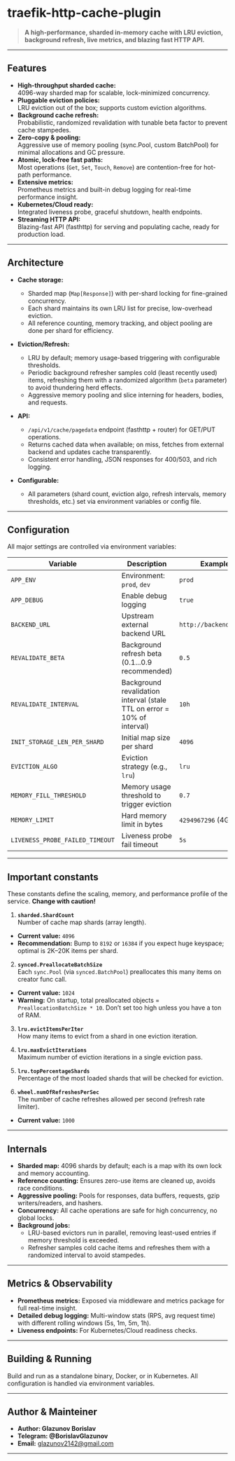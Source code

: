 # traefik-http-cache-plugin

> **A high-performance, sharded in-memory cache with LRU eviction, background refresh, live metrics, and blazing fast HTTP API.**

---

## Features

- **High-throughput sharded cache:**  
  4096-way sharded map for scalable, lock-minimized concurrency.
- **Pluggable eviction policies:**  
  LRU eviction out of the box; supports custom eviction algorithms.
- **Background cache refresh:**  
  Probabilistic, randomized revalidation with tunable beta factor to prevent cache stampedes.
- **Zero-copy & pooling:**  
  Aggressive use of memory pooling (sync.Pool, custom BatchPool) for minimal allocations and GC pressure.
- **Atomic, lock-free fast paths:**  
  Most operations (`Get`, `Set`, `Touch`, `Remove`) are contention-free for hot-path performance.
- **Extensive metrics:**  
  Prometheus metrics and built-in debug logging for real-time performance insight.
- **Kubernetes/Cloud ready:**  
  Integrated liveness probe, graceful shutdown, health endpoints.
- **Streaming HTTP API:**  
  Blazing-fast API (fasthttp) for serving and populating cache, ready for production load.

---

## Architecture

- **Cache storage:**
  - Sharded map (`Map[Response]`) with per-shard locking for fine-grained concurrency.
  - Each shard maintains its own LRU list for precise, low-overhead eviction.
  - All reference counting, memory tracking, and object pooling are done per shard for efficiency.

- **Eviction/Refresh:**
  - LRU by default; memory usage-based triggering with configurable thresholds.
  - Periodic background refresher samples cold (least recently used) items, refreshing them with a randomized algorithm (`beta` parameter) to avoid thundering herd effects.
  - Aggressive memory pooling and slice interning for headers, bodies, and requests.

- **API:**
  - `/api/v1/cache/pagedata` endpoint (fasthttp + router) for GET/PUT operations.
  - Returns cached data when available; on miss, fetches from external backend and updates cache transparently.
  - Consistent error handling, JSON responses for 400/503, and rich logging.

- **Configurable:**
  - All parameters (shard count, eviction algo, refresh intervals, memory thresholds, etc.) set via environment variables or config file.

---

## Configuration

All major settings are controlled via environment variables:

| Variable                        | Description                                                             | Example                |
|---------------------------------|-------------------------------------------------------------------------|------------------------|
| `APP_ENV`                       | Environment: `prod`, `dev`                                              | `prod`                 |
| `APP_DEBUG`                     | Enable debug logging                                                    | `true`                 |
| `BACKEND_URL`                   | Upstream external backend URL                                           | `http://backend:8080/` |
| `REVALIDATE_BETA`               | Background refresh beta (0.1...0.9 recommended)                         | `0.5`                  |
| `REVALIDATE_INTERVAL`           | Background revalidation interval (stale TTL on error = 10% of interval) | `10h`                  |
| `INIT_STORAGE_LEN_PER_SHARD`    | Initial map size per shard                                              | `4096`                 |
| `EVICTION_ALGO`                 | Eviction strategy (e.g., `lru`)                                         | `lru`                  |
| `MEMORY_FILL_THRESHOLD`         | Memory usage threshold to trigger eviction                              | `0.7`                  |
| `MEMORY_LIMIT`                  | Hard memory limit in bytes                                              | `4294967296` (4GB)     |
| `LIVENESS_PROBE_FAILED_TIMEOUT` | Liveness probe fail timeout                                             | `5s`                   |

---

## Important constants

These constants define the scaling, memory, and performance profile of the service. **Change with caution!**

1. **`sharded.ShardCount`**  
   Number of cache map shards (array length).
  - **Current value:** `4096`
  - **Recommendation:** Bump to `8192` or `16384` if you expect huge keyspace; optimal is 2K–20K items per shard.

2. **`synced.PreallocateBatchSize`**  
   Each `sync.Pool` (via `synced.BatchPool`) preallocates this many items on creator func call.
  - **Current value:** `1024`
  - **Warning:** On startup, total preallocated objects = `PreallocationBatchSize * 10`. Don’t set too high unless you have a ton of RAM.

3. **`lru.evictItemsPerIter`**  
   How many items to evict from a shard in one eviction iteration.

4. **`lru.maxEvictIterations`**  
   Maximum number of eviction iterations in a single eviction pass.

5. **`lru.topPercentageShards`**  
   Percentage of the most loaded shards that will be checked for eviction.

6. **`wheel.numOfRefreshesPerSec`**  
   The number of cache refreshes allowed per second (refresh rate limiter).
  - **Current value:** `1000`

---

## Internals

- **Sharded map:** 4096 shards by default; each is a map with its own lock and memory accounting.
- **Reference counting:** Ensures zero-use items are cleaned up, avoids race conditions.
- **Aggressive pooling:** Pools for responses, data buffers, requests, gzip writers/readers, and hashers.
- **Concurrency:** All cache operations are safe for high concurrency, no global locks.
- **Background jobs:**
  - LRU-based evictors run in parallel, removing least-used entries if memory threshold is exceeded.
  - Refresher samples cold cache items and refreshes them with a randomized interval to avoid stampedes.

---

## Metrics & Observability

- **Prometheus metrics:** Exposed via middleware and metrics package for full real-time insight.
- **Detailed debug logging:** Multi-window stats (RPS, avg request time) with different rolling windows (5s, 1m, 5m, 1h).
- **Liveness endpoints:** For Kubernetes/Cloud readiness checks.

---

## Building & Running

Build and run as a standalone binary, Docker, or in Kubernetes. All configuration is handled via environment variables.

---

## Author & Mainteiner

- **Author: Glazunov Borislav**
- **Telegram: @BorislavGlazunov**
- **Email:** glazunov2142@gmail.com


---

